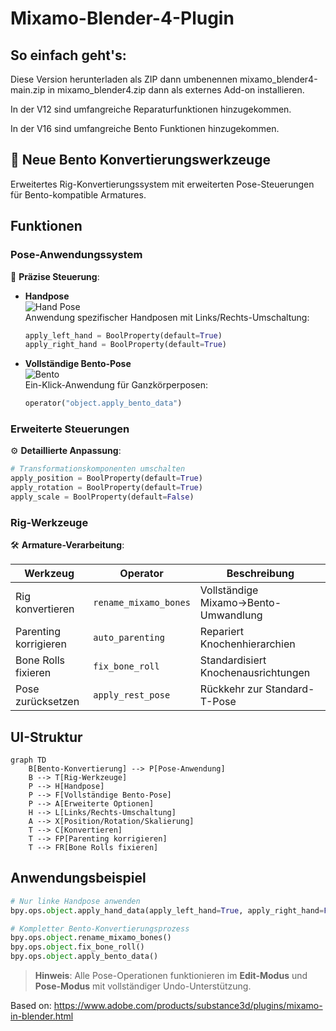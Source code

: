 # **Mixamo-Blender-4-Plugin**  

## **So einfach geht's:**  

Diese Version herunterladen als ZIP dann umbenennen mixamo_blender4-main.zip in mixamo_blender4.zip dann als externes Add-on installieren.

In der V12 sind umfangreiche Reparaturfunktionen hinzugekommen.

In der V16 sind umfangreiche Bento Funktionen hinzugekommen.

## 🦴 Neue Bento Konvertierungswerkzeuge

Erweitertes Rig-Konvertierungssystem mit erweiterten Pose-Steuerungen für Bento-kompatible Armatures.

## Funktionen

### Pose-Anwendungssystem

🎯 **Präzise Steuerung**:

- **Handpose**  
  ![Hand Pose](https://img.icons8.com/ios/50/000000/hand.png)  
  Anwendung spezifischer Handposen mit Links/Rechts-Umschaltung:

  ```python
  apply_left_hand = BoolProperty(default=True)
  apply_right_hand = BoolProperty(default=True)
  ```

- **Vollständige Bento-Pose**  
  ![Bento](https://img.icons8.com/ios/50/000000/skeleton.png)  
  Ein-Klick-Anwendung für Ganzkörperposen:

  ```python
  operator("object.apply_bento_data")
  ```

### Erweiterte Steuerungen

⚙️ **Detaillierte Anpassung**:

```python
# Transformationskomponenten umschalten
apply_position = BoolProperty(default=True)
apply_rotation = BoolProperty(default=True)
apply_scale = BoolProperty(default=False)
```

### Rig-Werkzeuge

🛠️ **Armature-Verarbeitung**:

| Werkzeug | Operator | Beschreibung |
|----------|----------|-------------|
| Rig konvertieren | `rename_mixamo_bones` | Vollständige Mixamo→Bento-Umwandlung |
| Parenting korrigieren | `auto_parenting` | Repariert Knochenhierarchien |
| Bone Rolls fixieren | `fix_bone_roll` | Standardisiert Knochenausrichtungen |
| Pose zurücksetzen | `apply_rest_pose` | Rückkehr zur Standard-T-Pose |

## UI-Struktur

```mermaid
graph TD
    B[Bento-Konvertierung] --> P[Pose-Anwendung]
    B --> T[Rig-Werkzeuge]
    P --> H[Handpose]
    P --> F[Vollständige Bento-Pose]
    P --> A[Erweiterte Optionen]
    H --> L[Links/Rechts-Umschaltung]
    A --> X[Position/Rotation/Skalierung]
    T --> C[Konvertieren]
    T --> FP[Parenting korrigieren]
    T --> FR[Bone Rolls fixieren]
```

## Anwendungsbeispiel

```python
# Nur linke Handpose anwenden
bpy.ops.object.apply_hand_data(apply_left_hand=True, apply_right_hand=False)

# Kompletter Bento-Konvertierungsprozess
bpy.ops.object.rename_mixamo_bones()
bpy.ops.object.fix_bone_roll()
bpy.ops.object.apply_bento_data()
```

> **Hinweis**: Alle Pose-Operationen funktionieren im **Edit-Modus** und **Pose-Modus** mit vollständiger Undo-Unterstützung.


Based on: https://www.adobe.com/products/substance3d/plugins/mixamo-in-blender.html
